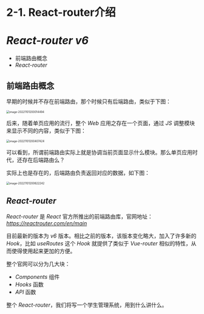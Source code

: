 # 2-1. React-router介绍

# *React-router v6*

- 前端路由概念
- *React-router*


## 前端路由概念

早期的时候并不存在前端路由，那个时候只有后端路由，类似于下图：

<img src="https://s2.loli.net/2024/09/05/MwnA7e8fSORGmEl.png" alt="image-20221101200014494" style="zoom:50%;" />

后来，随着单页应用的流行，整个 *Web* 应用之存在一个页面，通过 *JS* 调整模块来显示不同的内容，类似于下图：

<img src="https://s2.loli.net/2024/09/05/PSOp2zCXwuyeqZg.png" alt="image-20221101200407424" style="zoom:50%;" />

可以看到，所谓前端路由实际上就是协调当前页面显示什么模块。那么单页应用时代，还存在后端路由么？

实际上也是存在的，后端路由负责返回对应的数据，如下图：

<img src="https://s2.loli.net/2024/09/05/LX63fPzEmheJB2t.png" alt="image-20221101200622242" style="zoom:50%;" />



## *React-router*

*React-router* 是 *React* 官方所推出的前端路由库，官网地址：*https://reactrouter.com/en/main*

目前最新的版本为 *v6* 版本。相比之前的版本，该版本变化略大，加入了许多新的 *Hook*，比如 *useRoutes* 这个 *Hook* 就提供了类似于 *Vue-router* 相似的特性，从而使得使用起来更加的方便。

整个官网可以分为几大块：

- *Components* 组件
- *Hooks* 函数
- *API* 函数

整个 *React-router*，我们将写一个学生管理系统，用到什么讲什么。

